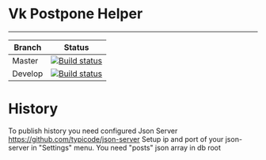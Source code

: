 # Vk Postpone Helper
----
| Branch   |      Status      |
|----------|:-------------:|
| Master |  [![Build status](https://ci.appveyor.com/api/projects/status/7nt6il6hws5bfghr/branch/master?svg=true)](https://ci.appveyor.com/project/baguwka/vkpostorganizer-ftqbr/branch/master) | 
| Develop |  [![Build status](https://ci.appveyor.com/api/projects/status/91051s7m651jrwsi/branch/develop?svg=true)](https://ci.appveyor.com/project/baguwka/vkpostorganizer/branch/develop) | 

# **History**

To publish history you need configured Json Server https://github.com/typicode/json-server
Setup ip and port of your json-server in "Settings" menu.
You need "posts" json array in db root
